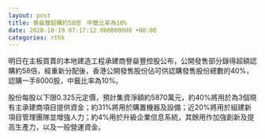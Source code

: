 ```yaml
---
layout: post
title: 譽燊豐超購約58倍　中籤比率為10%
date: 2020-10-19 07:17:12.000000000 +08:00
categories: rthk
---
```


明日在主板買賣的本地建造工程承建商譽燊豐控股公布，公開發售部分錄得超額認購約58倍，經重新分配後，香港公開發售股份佔可供認購發售股份總數的40%，認購一手8000股，中籤比率為10%。

股份每股以下限0.325元定價，預計集資淨額約5870萬元，約40%將用於為3個現有主承建商項目提供資金；約31%將用於購置機器及設備；近20%將用於組建新項目管理團隊並增強人力；約4%用於升級企業信息系統，其餘用作加強創新及提高生產力，以及一般營運資金。
